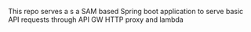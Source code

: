This repo serves a s a SAM based Spring boot application to serve basic API requests through API GW HTTP proxy and lambda 
